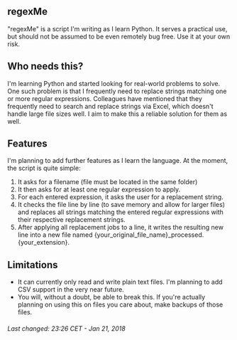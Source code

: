 ## regexMe
"regexMe" is a script I'm writing as I learn Python. It serves a practical use, but should not be assumed to be even remotely bug free. Use it at your own risk.

## Who needs this?
I'm learning Python and started looking for real-world problems to solve. One such problem is that I frequently need to replace strings matching one or more regular expressions. Colleagues have mentioned that they frequently need to search and replace strings via Excel, which doesn't handle large file sizes well. I aim to make this a reliable solution for them as well.

## Features
I'm planning to add further features as I learn the language. 
At the moment, the script is quite simple:
1) It asks for a filename (file must be located in the same folder)
2) It then asks for at least one regular expression to apply.
3) For each entered expression, it asks the user for a replacement string.
4) It checks the file line by line (to save memory and allow for larger files) and replaces all strings matching the entered regular expressions with their respective replacement strings.
5) After applying all replacement jobs to a line, it writes the resulting new line into a new file named {your_original_file_name}_processed.{your_extension}.

## Limitations
- It can currently only read and write plain text files. I'm planning to add CSV support in the very near future.
- You will, without a doubt, be able to break this. If you're actually planning on using this on files you care about, make backups of those files. 

###### Last changed: 23:26 CET - Jan 21, 2018